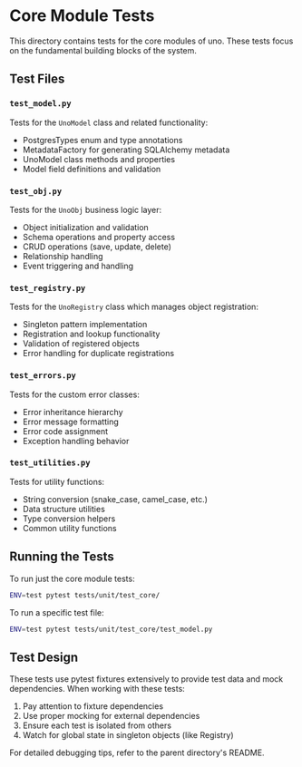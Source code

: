# Core Module Tests

This directory contains tests for the core modules of uno. These tests focus on the fundamental building blocks of the system.

## Test Files

### `test_model.py`

Tests for the `UnoModel` class and related functionality:
- PostgresTypes enum and type annotations
- MetadataFactory for generating SQLAlchemy metadata
- UnoModel class methods and properties
- Model field definitions and validation

### `test_obj.py`

Tests for the `UnoObj` business logic layer:
- Object initialization and validation
- Schema operations and property access
- CRUD operations (save, update, delete)
- Relationship handling
- Event triggering and handling

### `test_registry.py`

Tests for the `UnoRegistry` class which manages object registration:
- Singleton pattern implementation
- Registration and lookup functionality
- Validation of registered objects
- Error handling for duplicate registrations

### `test_errors.py`

Tests for the custom error classes:
- Error inheritance hierarchy
- Error message formatting
- Error code assignment
- Exception handling behavior

### `test_utilities.py`

Tests for utility functions:
- String conversion (snake_case, camel_case, etc.)
- Data structure utilities
- Type conversion helpers
- Common utility functions

## Running the Tests

To run just the core module tests:

```bash
ENV=test pytest tests/unit/test_core/
```

To run a specific test file:

```bash
ENV=test pytest tests/unit/test_core/test_model.py
```

## Test Design

These tests use pytest fixtures extensively to provide test data and mock dependencies. When working with these tests:

1. Pay attention to fixture dependencies
2. Use proper mocking for external dependencies
3. Ensure each test is isolated from others
4. Watch for global state in singleton objects (like Registry)

For detailed debugging tips, refer to the parent directory's README.